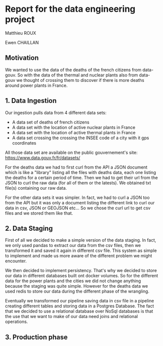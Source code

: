 # Report for the data engineering project

Matthieu ROUX

Ewen CHAILLAN

## Motivation

We wanted to use the data of the deaths of the french citizens from data-gouv. So with the data of the thermal and nuclear plants also from data-gouv
we thought of crossing them to discover if there is more deaths around power plants in France.


## 1. Data Ingestion

Our ingestion pulls data from 4 different data sets:

- A data set of deaths of french citizens
- A data set with the location of active nuclear plants in France
- A data set with the location of active thermal plants in France
- A data set crossing the crossing the INSEE code of a city with it gps coordinates

All those data set are available on the public gouvernement's site: https://www.data.gouv.fr/fr/datasets/

For the deaths data we had to first curl from the API a JSON document which is like a "library" listing all the files with deaths data, each one listing the deaths for a certain period of time.
Then we had to get their url from the JSON to curl the raw data (for all of them or the latests). We obtained txt file(s) containing our raw data.

For the other data sets it was simpler. In fact, we had to curl a JSON too from the API but it was only a document listing the different link to curl our data in csv, JSON or GEOJSON etc...
So we chose the curl url to get csv files and we stored them like that.

## 2. Data Staging

First of all we decided to make a simple version of the data staging. In fact, we only used pandas to extract our data from the csv files, then we transformed it and saved it again in different csv file.
This system as simple to implement and made us more aware of the different problem we might encounter. 

We then decided to implement persistency. That's why we decided to store our data in different databases built ont docker volumes. So for the different data for the power plants and the cities we did not change anything because the staging was quite simple.
However for the deaths data we used redis to store our data during the different phase of the wrangling.

Eventually we transformed our pipeline saving data in csv file in a pipeline creating different tables and storing data in a Postgres Database. The fact that we decided to use a relational database over NoSql databases is that the use that we want to make of our data need joins and relational operations.

## 3. Production phase


